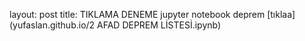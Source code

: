 layout: post
title: TIKLAMA DENEME
jupyter notebook deprem
[tıklaa](yufaslan.github.io/2 AFAD DEPREM LİSTESİ.ipynb)
